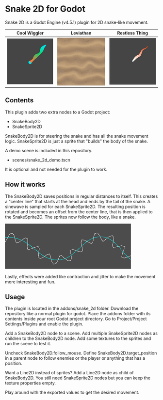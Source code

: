 # Snake 2D for Godot
Snake 2D is a Godot Engine (v4.5.1) plugin for 2D snake-like movement.

Cool Wiggler | Leviathan | Restless Thing
--- | --- | ---
![Cool Wiggler](./images/cool_wiggler.gif) | ![Leviathan](./images/leviathan.gif) | ![Restless Thing](./images/restless_thing.gif)

## Contents
This plugin adds two extra nodes to a Godot project:
* SnakeBody2D
* SnakeSprite2D

SnakeBody2D is for steering the snake and has all the snake movement logic.
SnakeSprite2D is just a sprite that "builds" the body of the snake.

A demo scene is included in this repository.
* scenes/snake_2d_demo.tscn

It is optional and not needed for the plugin to work.

## How it works
The SnakeBody2D saves positions in regular distances to itself. 
This creates a "center line" that starts at the head and ends by the tail of the snake.
A sinewave is sampled for each SnakeSprite2D.
The resulting position is rotated and becomes an offset from the center line, that is then applied to the SnakeSprite2D.
The sprites now follow the body, like a snake. 

![Sine follow path](./images/sine.png)

Lastly, effects were added like contraction and jitter to make the movement more interesting and fun.

## Usage
The plugin is located in the addons/snake_2d folder.
Download the repository like a normal plugin for godot.
Place the addons folder with its contents inside your root Godot project directory.
Go to Project/Project Settings/Plugins and enable the plugin.

Add a SnakeBody2D node to a scene. 
Add multiple SnakeSprite2D nodes as children to the SnakeBody2D node.
Add some textures to the sprites and run the scene to test it.

Uncheck SnakeBody2D.follow_mouse.
Define SnakeBody2D.target_position in a parent node to follow enemies or the player or anything that has a position.

Want a Line2D instead of sprites? Add a Line2D node as child of SnakeBody2D.
You still need SnakeSprite2D nodes but you can keep the texture properties empty.

Play around with the exported values to get the desired movement.
